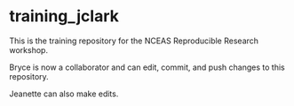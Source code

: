 # training_jclark

This is the training repository for the NCEAS Reproducible Research workshop.

Bryce is now a collaborator and can edit, commit, and push changes to this repository.

Jeanette can also make edits.